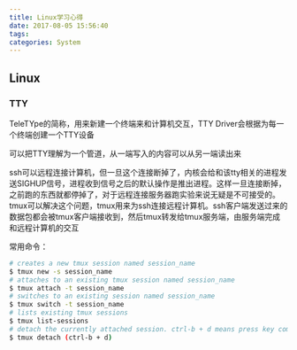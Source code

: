 ```yaml
---
title: Linux学习心得
date: 2017-08-05 15:56:40
tags:
categories: System
---
```



## Linux
### TTY
TeleTYpe的简称，用来新建一个终端来和计算机交互，TTY Driver会根据为每一个终端创建一个TTY设备

可以把TTY理解为一个管道，从一端写入的内容可以从另一端读出来

ssh可以远程连接计算机，但一旦这个连接断掉了，内核会给和该tty相关的进程发送SIGHUP信号，进程收到信号之后的默认操作是推出进程。这样一旦连接断掉，之前跑的东西就都停掉了，对于远程连接服务器跑实验来说无疑是不可接受的。tmux可以解决这个问题，tmux用来为ssh连接远程计算机。ssh客户端发送过来的数据包都会被tmux客户端接收到，然后tmux转发给tmux服务端，由服务端完成和远程计算机的交互

常用命令：
```bash
# creates a new tmux session named session_name
$ tmux new -s session_name
# attaches to an existing tmux session named session_name
$ tmux attach -t session_name
# switches to an existing session named session_name
$ tmux switch -t session_name
# lists existing tmux sessions
$ tmux list-sessions
# detach the currently attached session. ctrl-b + d means press key combination ctrl-b, then release the key combination, and then press key d
$ tmux detach (ctrl-b + d)
```